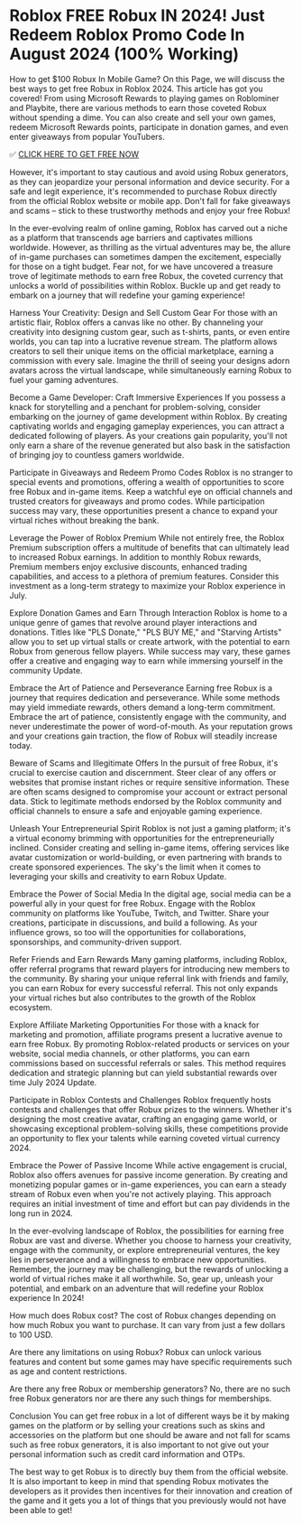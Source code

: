 # Roblox FREE Robux IN 2024! Just Redeem Roblox Promo Code In August 2024 (100% Working)


How to get $100 Robux In Mobile Game? On this Page, we will discuss the best ways to get free Robux in Roblox 2024. This article has got you covered! From using Microsoft Rewards to playing games on Roblominer and Playbite, there are various methods to earn those coveted Robux without spending a dime. You can also create and sell your own games, redeem Microsoft Rewards points, participate in donation games, and even enter giveaways from popular YouTubers.

✅ [CLICK HERE TO GET FREE NOW](https://freeplay-signup.systeme.io/robuxcodes)

However, it's important to stay cautious and avoid using Robux generators, as they can jeopardize your personal information and device security. For a safe and legit experience, it's recommended to purchase Robux directly from the official Roblox website or mobile app. Don't fall for fake giveaways and scams – stick to these trustworthy methods and enjoy your free Robux!

In the ever-evolving realm of online gaming, Roblox has carved out a niche as a platform that transcends age barriers and captivates millions worldwide. However, as thrilling as the virtual adventures may be, the allure of in-game purchases can sometimes dampen the excitement, especially for those on a tight budget. Fear not, for we have uncovered a treasure trove of legitimate methods to earn free Robux, the coveted currency that unlocks a world of possibilities within Roblox. Buckle up and get ready to embark on a journey that will redefine your gaming experience!

Harness Your Creativity: Design and Sell Custom Gear
For those with an artistic flair, Roblox offers a canvas like no other. By channeling your creativity into designing custom gear, such as t-shirts, pants, or even entire worlds, you can tap into a lucrative revenue stream. The platform allows creators to sell their unique items on the official marketplace, earning a commission with every sale. Imagine the thrill of seeing your designs adorn avatars across the virtual landscape, while simultaneously earning Robux to fuel your gaming adventures.

Become a Game Developer: Craft Immersive Experiences
If you possess a knack for storytelling and a penchant for problem-solving, consider embarking on the journey of game development within Roblox. By creating captivating worlds and engaging gameplay experiences, you can attract a dedicated following of players. As your creations gain popularity, you'll not only earn a share of the revenue generated but also bask in the satisfaction of bringing joy to countless gamers worldwide.

Participate in Giveaways and Redeem Promo Codes
Roblox is no stranger to special events and promotions, offering a wealth of opportunities to score free Robux and in-game items. Keep a watchful eye on official channels and trusted creators for giveaways and promo codes. While participation success may vary, these opportunities present a chance to expand your virtual riches without breaking the bank.

Leverage the Power of Roblox Premium
While not entirely free, the Roblox Premium subscription offers a multitude of benefits that can ultimately lead to increased Robux earnings. In addition to monthly Robux rewards, Premium members enjoy exclusive discounts, enhanced trading capabilities, and access to a plethora of premium features. Consider this investment as a long-term strategy to maximize your Roblox experience in July.

Explore Donation Games and Earn Through Interaction
Roblox is home to a unique genre of games that revolve around player interactions and donations. Titles like "PLS Donate," "PLS BUY ME," and "Starving Artists" allow you to set up virtual stalls or create artwork, with the potential to earn Robux from generous fellow players. While success may vary, these games offer a creative and engaging way to earn while immersing yourself in the community Update.

Embrace the Art of Patience and Perseverance
Earning free Robux is a journey that requires dedication and perseverance. While some methods may yield immediate rewards, others demand a long-term commitment. Embrace the art of patience, consistently engage with the community, and never underestimate the power of word-of-mouth. As your reputation grows and your creations gain traction, the flow of Robux will steadily increase today.

Beware of Scams and Illegitimate Offers
In the pursuit of free Robux, it's crucial to exercise caution and discernment. Steer clear of any offers or websites that promise instant riches or require sensitive information. These are often scams designed to compromise your account or extract personal data. Stick to legitimate methods endorsed by the Roblox community and official channels to ensure a safe and enjoyable gaming experience.

Unleash Your Entrepreneurial Spirit
Roblox is not just a gaming platform; it's a virtual economy brimming with opportunities for the entrepreneurially inclined. Consider creating and selling in-game items, offering services like avatar customization or world-building, or even partnering with brands to create sponsored experiences. The sky's the limit when it comes to leveraging your skills and creativity to earn Robux Update.

Embrace the Power of Social Media
In the digital age, social media can be a powerful ally in your quest for free Robux. Engage with the Roblox community on platforms like YouTube, Twitch, and Twitter. Share your creations, participate in discussions, and build a following. As your influence grows, so too will the opportunities for collaborations, sponsorships, and community-driven support.

Refer Friends and Earn Rewards
Many gaming platforms, including Roblox, offer referral programs that reward players for introducing new members to the community. By sharing your unique referral link with friends and family, you can earn Robux for every successful referral. This not only expands your virtual riches but also contributes to the growth of the Roblox ecosystem.

Explore Affiliate Marketing Opportunities
For those with a knack for marketing and promotion, affiliate programs present a lucrative avenue to earn free Robux. By promoting Roblox-related products or services on your website, social media channels, or other platforms, you can earn commissions based on successful referrals or sales. This method requires dedication and strategic planning but can yield substantial rewards over time July 2024 Update.

Participate in Roblox Contests and Challenges
Roblox frequently hosts contests and challenges that offer Robux prizes to the winners. Whether it's designing the most creative avatar, crafting an engaging game world, or showcasing exceptional problem-solving skills, these competitions provide an opportunity to flex your talents while earning coveted virtual currency 2024.

Embrace the Power of Passive Income
While active engagement is crucial, Roblox also offers avenues for passive income generation. By creating and monetizing popular games or in-game experiences, you can earn a steady stream of Robux even when you're not actively playing. This approach requires an initial investment of time and effort but can pay dividends in the long run in 2024.

In the ever-evolving landscape of Roblox, the possibilities for earning free Robux are vast and diverse. Whether you choose to harness your creativity, engage with the community, or explore entrepreneurial ventures, the key lies in perseverance and a willingness to embrace new opportunities. Remember, the journey may be challenging, but the rewards of unlocking a world of virtual riches make it all worthwhile. So, gear up, unleash your potential, and embark on an adventure that will redefine your Roblox experience In 2024!

How much does Robux cost?
The cost of Robux changes depending on how much Robux you want to purchase. It can vary from just a few dollars to 100 USD.

Are there any limitations on using Robux?
Robux can unlock various features and content but some games may have specific requirements such as age and content restrictions.

Are there any free Robux or membership generators?
No, there are no such free Robux generators nor are there any such things for memberships.

Conclusion
You can get free robux in a lot of different ways be it by making games on the platform or by selling your creations such as skins and accessories on the platform but one should be aware and not fall for scams such as free robux generators, it is also important to not give out your personal information such as credit card information and OTPs.

The best way to get Robux is to directly buy them from the official website. It is also important to keep in mind that spending Robux motivates the developers as it provides then incentives for their innovation and creation of the game and it gets you a lot of things that you previously would not have been able to get!

